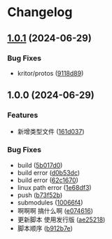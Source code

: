 # Changelog

## [1.0.1](https://github.com/KarinJS/node-kritor/compare/v1.0.0...v1.0.1) (2024-06-29)


### Bug Fixes

* kritor/protos ([9118d89](https://github.com/KarinJS/node-kritor/commit/9118d89e05ee5cb98552ba9a9cb53af77de8af8e))

## 1.0.0 (2024-06-29)


### Features

* 新增类型文件 ([161d037](https://github.com/KarinJS/node-kritor/commit/161d0379dbfca5b79053b3464078ea54b9e4ee9e))


### Bug Fixes

* build ([5b017d0](https://github.com/KarinJS/node-kritor/commit/5b017d07c41383907e4a56369a3b3394e523af8d))
* build error ([d0b53dc](https://github.com/KarinJS/node-kritor/commit/d0b53dc13b6eda20a7d95d114f1530a568f1bba1))
* build error ([62c1670](https://github.com/KarinJS/node-kritor/commit/62c167046ecf9408730ad51538d9a75279dfbaa6))
* linux path error ([1e68df3](https://github.com/KarinJS/node-kritor/commit/1e68df332c8220d2340677528c36d74a9321fbb5))
* push ([b73f52b](https://github.com/KarinJS/node-kritor/commit/b73f52b8c762e8c007171b770f1553932d00ea80))
* submodules ([10066f4](https://github.com/KarinJS/node-kritor/commit/10066f49ee6397c83ced6d3826ea6c2a8bce54f2))
* 啊啊啊 搞什么啊 ([e074616](https://github.com/KarinJS/node-kritor/commit/e074616838a8342837af77b4549dc5e40c04dcd3))
* 更新脚本 使用发行版 ([ae25218](https://github.com/KarinJS/node-kritor/commit/ae25218fa0d88543ba90ff6cdd320c904fc1e0d7))
* 脚本顺序 ([b912b7e](https://github.com/KarinJS/node-kritor/commit/b912b7e8a9ac6efc121ce0ede5a8a10de203a5d8))
